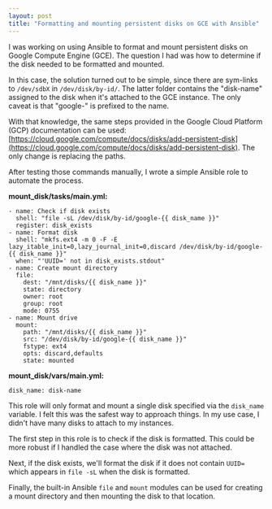 ```yaml
---
layout: post
title: "Formatting and mounting persistent disks on GCE with Ansible"
---
```


I was working on using Ansible to format and mount persistent disks on Google Compute Engine (GCE). The question I had was how to determine if the disk needed to be formatted and mounted.

In this case, the solution turned out to be simple, since there are sym-links to `/dev/sdbX` in `/dev/disk/by-id/`. The latter folder contains the "disk-name" assigned to the disk when it's attached to the GCE instance. The only caveat is that "google-" is prefixed to the name.

With that knowledge, the same steps provided in the Google Cloud Platform (GCP) documentation can be used: [https://cloud.google.com/compute/docs/disks/add-persistent-disk](https://cloud.google.com/compute/docs/disks/add-persistent-disk). The only change is replacing the paths.

After testing those commands manually, I wrote a simple Ansible role to automate the process.

**mount_disk/tasks/main.yml:**

```
- name: Check if disk exists
  shell: "file -sL /dev/disk/by-id/google-{{ disk_name }}"
  register: disk_exists
- name: Format disk
  shell: "mkfs.ext4 -m 0 -F -E lazy_itable_init=0,lazy_journal_init=0,discard /dev/disk/by-id/google-{{ disk_name }}"
  when: "'UUID=' not in disk_exists.stdout"
- name: Create mount directory
  file:
    dest: "/mnt/disks/{{ disk_name }}"
    state: directory
    owner: root
    group: root
    mode: 0755
- name: Mount drive
  mount:
    path: "/mnt/disks/{{ disk_name }}"
    src: "/dev/disk/by-id/google-{{ disk_name }}"
    fstype: ext4
    opts: discard,defaults
    state: mounted
 ```

 **mount_disk/vars/main.yml:**

 ```
 disk_name: disk-name
 ```

 This role will only format and mount a single disk specified via the `disk_name` variable. I felt this was the safest way to approach things. In my use case, I didn't have many disks to attach to my instances.

 The first step in this role is to check if the disk is formatted. This could be more robust if I handled the case where the disk was not attached.

 Next, if the disk exists, we'll format the disk if it does not contain `UUID=` which appears in `file -sL` when the disk is formatted.

 Finally, the built-in Ansible `file` and `mount` modules can be used for creating a mount directory and then mounting the disk to that location.
